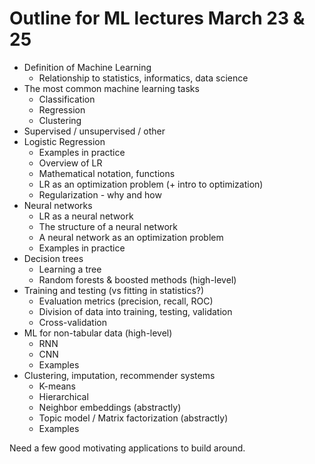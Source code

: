 # Outline for ML lectures March 23 & 25

* Definition of Machine Learning
  * Relationship to statistics, informatics, data science
* The most common machine learning tasks
  * Classification
  * Regression
  * Clustering
* Supervised / unsupervised / other
* Logistic Regression
  * Examples in practice
  * Overview of LR
  * Mathematical notation, functions
  * LR as an optimization problem (+ intro to optimization)
  * Regularization - why and how
* Neural networks
  * LR as a neural network
  * The structure of a neural network
  * A neural network as an optimization problem
  * Examples in practice
* Decision trees
  * Learning a tree
  * Random forests & boosted methods (high-level)
* Training and testing (vs fitting in statistics?)
  * Evaluation metrics (precision, recall, ROC)
  * Division of data into training, testing, validation
  * Cross-validation
* ML for non-tabular data (high-level)
  * RNN
  * CNN
  * Examples
* Clustering, imputation, recommender systems
  * K-means
  * Hierarchical
  * Neighbor embeddings (abstractly)
  * Topic model / Matrix factorization (abstractly)
  * Examples

Need a few good motivating applications to build around.
